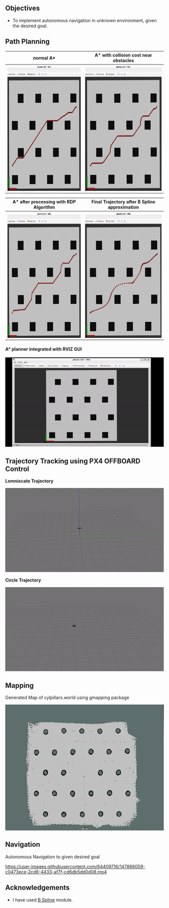 
## Objectives
* To implement autonomous navigation in unknown environment, given the desired goal.

## Path Planning

normal A*      |  A* with collision cost near obstacles
:-------------------------:|:-------------------------:
<img src="https://github.com/Ayush1285/quadrotor_navigation/blob/main/results/normalastar.png" height="400"> | <img src="https://github.com/Ayush1285/quadrotor_navigation/blob/main/results/astarwithcollisioncost.png" height="400">

A* after processing with RDP Algorithm   |  Final Trajectory after B Spline approximation
:-------------------------:|:-------------------------:
<img src="https://github.com/Ayush1285/quadrotor_navigation/blob/main/results/astarafterrdp.png" height="400"> | <img src="https://github.com/Ayush1285/quadrotor_navigation/blob/main/results/finaltraj.png" height="400">

#### A* planner integrated with RVIZ GUI

![](https://github.com/Ayush1285/quadrotor_navigation/blob/main/results/astarrviz.gif)

## Trajectory Tracking using PX4 OFFBOARD Control
**Lemniscate Trajectory**

![](https://github.com/Ayush1285/quadrotor_navigation/blob/main/results/lemniscatetraj.gif)

**Circle Trajectory**

![](https://github.com/Ayush1285/quadrotor_navigation/blob/main/results/circletraj.gif)

## Mapping
Generated Map of cylpillars.world using gmapping package

<img src="https://github.com/Ayush1285/quadrotor_navigation/blob/main/results/pillarsmap.png" height="400"> 

## Navigation
Autonomous Navigation to given desired goal


https://user-images.githubusercontent.com/64409716/147886059-c0473ece-2cd6-4433-af7f-cd6db5dd0d08.mp4



## Acknowledgements
* I have used [B Spline](https://github.com/AtsushiSakai/PythonRobotics/tree/master/PathPlanning/BSplinePath) module.


